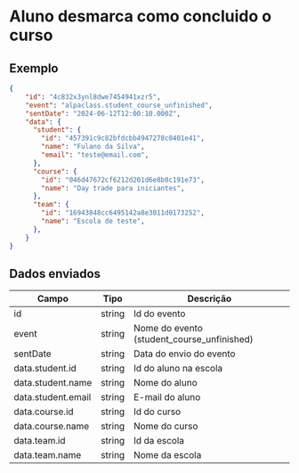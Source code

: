 # Aluno desmarca como concluido o curso
## Exemplo 
```json 
{ 
    "id": "4c832x3ynl8dwe7454941xzr5", 
    "event": "alpaclass.student_course_unfinished", 
    "sentDate": "2024-06-12T12:00:10.000Z", 
    "data": { 
      "student": { 
        "id": "457391c9c82bfdcbb4947278c0401e41", 
        "name": "Fulano da Silva", 
        "email": "teste@email.com",
      },
      "course": { 
        "id": "046d47672cf6212d201d6e8b0c191e73", 
        "name": "Day trade para iniciantes", 
      },
      "team": { 
        "id": "16943848cc6495142a8e3011d0173252", 
        "name": "Escola de teste", 
      },
    } 
} 
``` 

## Dados enviados 

| Campo                     | Tipo   | Descrição                                   | 
|---------------------------|--------|---------------------------------------------| 
| id                        | string | Id do evento                                | 
| event                     | string | Nome do evento (student_course_unfinished)  | 
| sentDate                  | string | Data do envio do evento                     |
| data.student.id           | string | Id do aluno na escola                       | 
| data.student.name         | string | Nome do aluno                               |
| data.student.email        | string | E-mail do aluno                             |
| data.course.id            | string | Id do curso                                 | 
| data.course.name          | string | Nome do curso                               | 
| data.team.id              | string | Id da escola                                | 
| data.team.name            | string | Nome da escola                              | 


